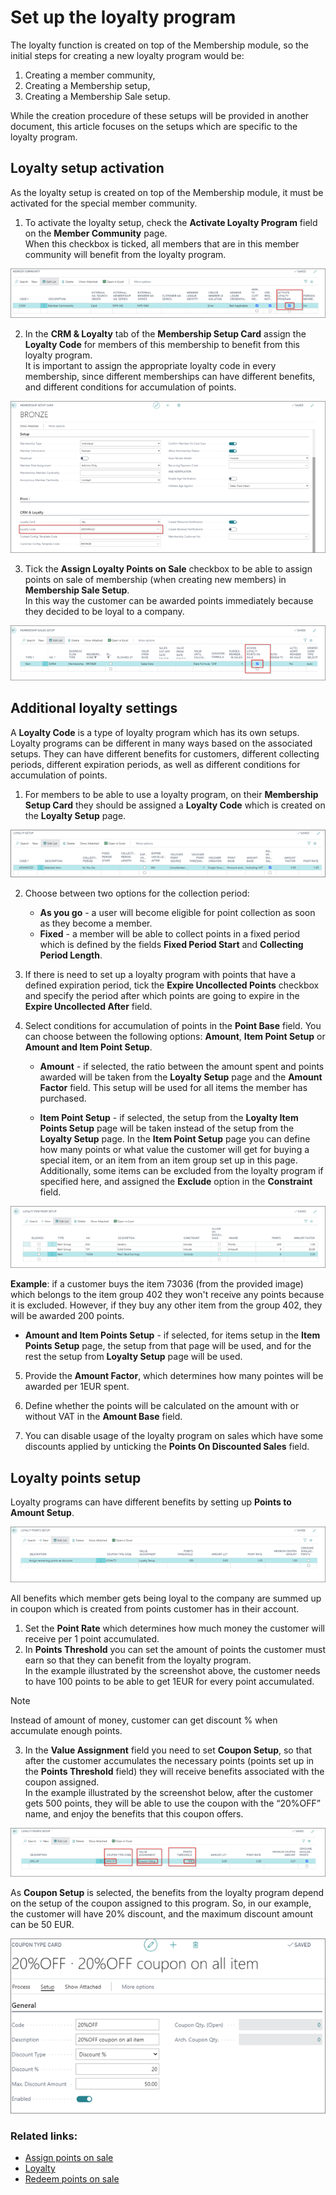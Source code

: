 # Set up the loyalty program

The loyalty function is created on top of the Membership module, so the initial steps for creating a new loyalty program would be: 

1. Creating a member community,
2. Creating a Membership setup,
3. Creating a Membership Sale setup.

While the creation procedure of these setups will be provided in another document, this article focuses on the setups which are specific to the loyalty program. 

## Loyalty setup activation

As the loyalty setup is created on top of the Membership module, it must be activated for the special member community.

1. To activate the loyalty setup, check the **Activate Loyalty Program** field on the **Member Community** page.        
   When this checkbox is ticked, all members that are in this member community will benefit from the loyalty program.

![Member_community](../images/Member%20community.png)

2. In the **CRM & Loyalty** tab of the **Membership Setup Card** assign the **Loyalty Code** for members of this membership to benefit from this loyalty program.       
   It is important to assign the appropriate loyalty code in every membership, since different memberships can have different benefits, and different conditions for accumulation of points.

![Membership_setup](../images/Membership%20setup.png)

3. Tick the **Assign Loyalty Points on Sale** checkbox to be able to assign points on sale of membership (when creating new members) in **Membership Sale Setup**.     
   In this way the customer can be awarded points immediately because they decided to be loyal to a company.

![Membership_sales_setup](../images/Membership%20sales%20setup.png)

## Additional loyalty settings

A **Loyalty Code** is a type of loyalty program which has its own setups. Loyalty programs can be different in many ways based on the associated setups. They can have different benefits for customers, different collecting periods, different expiration periods, as well as different conditions for accumulation of points.

1. For members to be able to use a loyalty program, on their **Membership Setup Card** they should be assigned a **Loyalty Code** which is created on the **Loyalty Setup** page.

![Loyalty_setup](../images/Loyalty%20setup.PNG)

2. Choose between two options for the collection period: 

   - **As you go** - a user will become eligible for point collection as soon as they become a member.
   - **Fixed** - a member will be able to collect points in a fixed period which is defined by the fields **Fixed Period Start** and **Collecting Period Length**.

3. If there is need to set up a loyalty program with points that have a defined expiration period, tick the **Expire Uncollected Points** checkbox and specify the period after which points are going to expire in the **Expire Uncollected After** field.

4. Select conditions for accumulation of points in the **Point Base** field. You can choose between the following options: **Amount**, **Item Point Setup** or **Amount and Item Point Setup**. 

   - **Amount** - if selected, the ratio between the amount spent and points awarded will be taken from the **Loyalty Setup** page and the **Amount Factor** field. This setup will be used for all items the member has purchased. 

   - **Item Point Setup** - if selected, the setup from the **Loyalty Item Points Setup** page will be taken instead of the setup from the **Loyalty Setup** page. In the **Item Point Setup** page you can define how many points or what value the customer will get for buying a special item, or an item from an item group set up in this page. Additionally, some items can be excluded from the loyalty program if specified here, and assigned the **Exclude** option in the **Constraint** field. 

![Loyalty_point_setup](../images/Loyalty%20point%20setup.png)

   **Example**: if a customer buys the item 73036 (from the provided image) which belongs to the item group 402 they won't receive any points because it is excluded. However, if they buy any other item from the group 402, they will be awarded 200 points.

   - **Amount and Item Points Setup** - if selected, for items setup in the **Item Points Setup** page, the setup from that page will be used, and for the rest the setup from **Loyalty Setup** page will be used.

5. Provide the **Amount Factor**, which determines how many pointes will be awarded per 1EUR spent.

6. Define whether the points will be calculated on the amount with or without VAT in the **Amount Base** field.

7. You can disable usage of the loyalty program on sales which have some discounts applied by unticking the **Points On Discounted Sales** field.

## Loyalty points setup

Loyalty programs can have different benefits by setting up **Points to Amount Setup**.

![Loyalty_points_setup](../images/Loyalty%20points%20setup.PNG)

All benefits which member gets being loyal to the company are summed up in coupon which is created from points customer has in their account. 

1. Set the **Point Rate** which determines how much money the customer will receive per 1 point accumulated. 
2. In **Points Threshold** you can set the amount of points the customer must earn so that they can benefit from the loyalty program.     
   In the example illustrated by the screenshot above, the customer needs to have 100 points to be able to get 1EUR for every point accumulated.

> [!Note]
> Instead of amount of money, customer can get discount % when accumulate enough points.

3. In the **Value Assignment** field you need to set **Coupon Setup**, so that after the customer accumulates the necessary points (points set up in the **Points Threshold** field) they will receive benefits associated with the coupon assigned.       
   In the example illustrated by the screenshot below, after the customer gets 500 points, they will be able to use the coupon with the “20%OFF” name, and enjoy the benefits that this coupon offers. 

![Loyalty_points_setup_example](../images/Loyalty%20points%20setup%20example.png)

   As **Coupon Setup** is selected, the benefits from the loyalty program depend on the setup of the coupon assigned to this program. So, in our example, the customer will have 20% discount, and the maximum discount amount can be 50 EUR.

![Coupon_setup](../images/Coupon.png)

### Related links:

- [Assign points on sale](Assigning%20points%20on%20sale.md)
- [Loyalty](../explanation/Loyalty.md)
- [Redeem points on sale](Redemption%20of%20points.md)